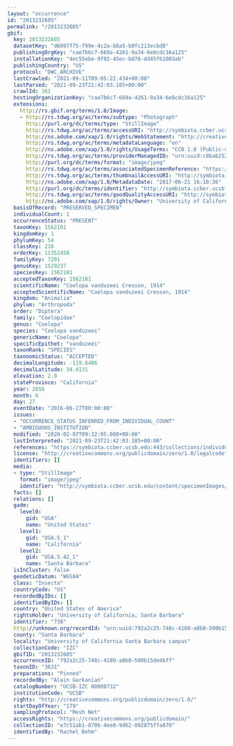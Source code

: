 ```yaml
---
layout: "occurrence"
id: "2013232605"
permalink: "/2013232605"
gbif:
  key: 2013232605
  datasetKey: "d6097f75-f99e-4c2a-b8a5-b0fc213ecbd0"
  publishingOrgKey: "cae7b6c7-669a-4261-9a34-6e8cdc16a125"
  installationKey: "4ec55ebe-9f92-45ec-b076-dd45f61003ab"
  publishingCountry: "US"
  protocol: "DWC_ARCHIVE"
  lastCrawled: "2021-09-11T09:05:22.434+00:00"
  lastParsed: "2021-09-23T21:42:03.185+00:00"
  crawlId: 161
  hostingOrganizationKey: "cae7b6c7-669a-4261-9a34-6e8cdc16a125"
  extensions:
    http://rs.gbif.org/terms/1.0/Image:
    - http://rs.tdwg.org/ac/terms/subtype: "Photograph"
      http://purl.org/dc/terms/type: "StillImage"
      http://rs.tdwg.org/ac/terms/accessURI: "http://symbiota.ccber.ucsb.edu/content/specimenImages/UCSB_IZC/UCSB-IZC00000/UCSB-IZC_00000732_1498086636_lg.jpg"
      http://ns.adobe.com/xap/1.0/rights/WebStatement: "http://creativecommons.org/publicdomain/zero/1.0/"
      http://rs.tdwg.org/ac/terms/metadataLanguage: "en"
      http://ns.adobe.com/xap/1.0/rights/UsageTerms: "CC0 1.0 (Public-domain)"
      http://rs.tdwg.org/ac/terms/providerManagedID: "urn:uuid:c8bab252-fc60-4f19-b15b-a997ee3ba6bd"
      http://purl.org/dc/terms/format: "image/jpeg"
      http://rs.tdwg.org/ac/terms/associatedSpecimenReference: "https://symbiota.ccber.ucsb.edu:443/collections/individual/index.php?occid=738"
      http://rs.tdwg.org/ac/terms/thumbnailAccessURI: "http://symbiota.ccber.ucsb.edu/content/specimenImages/UCSB_IZC/UCSB-IZC00000/UCSB-IZC_00000732_1498086636_tn.jpg"
      http://ns.adobe.com/xap/1.0/MetadataDate: "2017-06-21 16:10:36"
      http://purl.org/dc/terms/identifier: "http://symbiota.ccber.ucsb.edu/content/specimenImages/UCSB_IZC/UCSB-IZC00000/UCSB-IZC_00000732_1498086636_lg.jpg"
      http://rs.tdwg.org/ac/terms/goodQualityAccessURI: "http://symbiota.ccber.ucsb.edu/content/specimenImages/UCSB_IZC/UCSB-IZC00000/UCSB-IZC_00000732_1498086636.jpg"
      http://ns.adobe.com/xap/1.0/rights/Owner: "University of California, Santa Barbara"
  basisOfRecord: "PRESERVED_SPECIMEN"
  individualCount: 1
  occurrenceStatus: "PRESENT"
  taxonKey: 1562101
  kingdomKey: 1
  phylumKey: 54
  classKey: 216
  orderKey: 11352458
  familyKey: 7291
  genusKey: 1529237
  speciesKey: 1562101
  acceptedTaxonKey: 1562101
  scientificName: "Coelopa vanduzeei Cresson, 1914"
  acceptedScientificName: "Coelopa vanduzeei Cresson, 1914"
  kingdom: "Animalia"
  phylum: "Arthropoda"
  order: "Diptera"
  family: "Coelopidae"
  genus: "Coelopa"
  species: "Coelopa vanduzeei"
  genericName: "Coelopa"
  specificEpithet: "vanduzeei"
  taxonRank: "SPECIES"
  taxonomicStatus: "ACCEPTED"
  decimalLongitude: -119.8486
  decimalLatitude: 34.4131
  elevation: 2.0
  stateProvince: "California"
  year: 2016
  month: 6
  day: 27
  eventDate: "2016-06-27T00:00:00"
  issues:
  - "OCCURRENCE_STATUS_INFERRED_FROM_INDIVIDUAL_COUNT"
  - "AMBIGUOUS_INSTITUTION"
  modified: "2020-02-07T09:32:05.000+00:00"
  lastInterpreted: "2021-09-23T21:42:03.185+00:00"
  references: "https://symbiota.ccber.ucsb.edu:443/collections/individual/index.php?occid=738"
  license: "http://creativecommons.org/publicdomain/zero/1.0/legalcode"
  identifiers: []
  media:
  - type: "StillImage"
    format: "image/jpeg"
    identifier: "http://symbiota.ccber.ucsb.edu/content/specimenImages/UCSB_IZC/UCSB-IZC00000/UCSB-IZC_00000732_1498086636_lg.jpg"
  facts: []
  relations: []
  gadm:
    level0:
      gid: "USA"
      name: "United States"
    level1:
      gid: "USA.5_1"
      name: "California"
    level2:
      gid: "USA.5.42_1"
      name: "Santa Barbara"
  isInCluster: false
  geodeticDatum: "WGS84"
  class: "Insecta"
  countryCode: "US"
  recordedByIDs: []
  identifiedByIDs: []
  country: "United States of America"
  rightsHolder: "University of California, Santa Barbara"
  identifier: "738"
  http://unknown.org/recordId: "urn:uuid:792a2c25-748c-4180-a8b8-500b15de4bff"
  county: "Santa Barbara"
  locality: "University of California Santa Barbara campus"
  collectionCode: "IZC"
  gbifID: "2013232605"
  occurrenceID: "792a2c25-748c-4180-a8b8-500b15de4bff"
  taxonID: "3631"
  preparations: "Pinned"
  recordedBy: "Alain Garkanian"
  catalogNumber: "UCSB-IZC 00000732"
  institutionCode: "UCSB"
  rights: "http://creativecommons.org/publicdomain/zero/1.0/"
  startDayOfYear: "179"
  samplingProtocol: "Mesh Net"
  accessRights: "https://creativecommons.org/publicdomain/"
  collectionID: "e7c51ab1-870b-4ee8-9d62-092875ffa870"
  identifiedBy: "Rachel Behm"
---
```

